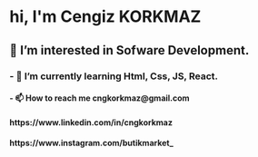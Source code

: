 <h1> hi, I'm Cengiz KORKMAZ</h1>

<h2>👀 I’m interested in Sofware Development.</h2>

<h3>- 🌱 I’m currently learning Html, Css, JS, React.</h3>

<h4>- 📫 How to reach me cngkorkmaz@gmail.com</h4>           

<h4>https://www.linkedin.com/in/cngkorkmaz </h4>
<h4>https://www.instagram.com/butikmarket_</h4>

<!---
cngkorkmaz/cngkorkmaz is a ✨ special ✨ repository because its `README.md` (this file) appears on your GitHub profile.
You can click the Preview link to take a look at your changes.
--->
